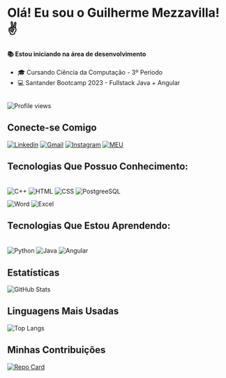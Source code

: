 # Olá! Eu sou o Guilherme Mezzavilla!✌️
#### 📚 Estou iniciando na área de desenvolvimento
- 🎓 Cursando Ciência da Computação - 3º Periodo
- 💻 Santander Bootcamp 2023 - Fullstack Java + Angular

## 

<p align="left"> <img src="https://komarev.com/ghpvc/?username=GuilhermeMezza&color=yellow" alt="Profile views"></p>

## Conecte-se Comigo

[![Linkedin](https://img.shields.io/badge/LinkedIn-0077B5?style=for-the-badge&logo=linkedin&logoColor=white)](https://www.linkedin.com/in/guilherme-mezzavilla-3255b0212/)
[![Gmail](https://img.shields.io/badge/Gmail-D14836?style=for-the-badge&logo=gmail&logoColor=white)](guimezza21@gmail.com)
[![Instagram](https://img.shields.io/badge/Instagram-E4405F?style=for-the-badge&logo=instagram&logoColor=white)](https://instagram.com/guilherme_mezzavilla?igshid=MzNlNGNkZWQ4Mg==)
[![MEU](https://img.shields.io/badge/MEU_PERFIL_NA_DIO-000?style=for-the-badge&)](https://www.dio.me/users/guimezza21)

## Tecnologias Que Possuo Conhecimento:

<div style="display: inline_block; margin-bottom: 10px"><br/>
    <img align="center" alt="C++" src="https://img.shields.io/badge/C%2B%2B-000?style=for-the-badge&logo=c%2B%2B&logoColor=00599C"/>
    <img align="center" alt="HTML" src="https://img.shields.io/badge/HTML5-000?style=for-the-badge&logo=html5"/>
    <img align="center" alt="CSS" src="https://img.shields.io/badge/CSS3-000?style=for-the-badge&logo=css3&logoColor=264CE4"/>
    <img align="center" alt="PostgreeSQL" src="https://img.shields.io/badge/PostgreSQL-000?style=for-the-badge&logo=postgresql&logoColor=white"/>
</div>
<div style="display: inline_block">
    <img align="center" alt="Word" src="https://img.shields.io/badge/Microsoft_Word-000?style=for-the-badge&logo=microsoft-word&logoColor=blue"/>
    <img align="center" alt="Excel" src="https://img.shields.io/badge/Microsoft_Excel-000?style=for-the-badge&logo=microsoft-excel&logoColor=green"/>
</div>

## Tecnologias Que Estou Aprendendo:

<div style="display: inline_block"><br/>
    <img align="center" alt="Python" src="https://img.shields.io/badge/Python-000?style=for-the-badge&logo=python&logoColor=blue"/>
    <img align="center" alt="Java" src="https://img.shields.io/badge/Java-000?style=for-the-badge&logo=openjdk&logoColor=white"/>
    <img align="center" alt="Angular" src="https://img.shields.io/badge/Angular-000?style=for-the-badge&logo=angular&logoColor=DD0031"/>
</div>

## Estatísticas

![GitHub Stats](https://github-readme-stats.vercel.app/api?username=GuilhermeMezza&theme=transparent&bg_color=000&border_color=FFF&show_icons=true&icon_color=30A3DC&title_color=dbfc00&text_color=FFF)

## Linguagens Mais Usadas

![Top Langs](https://github-readme-stats-git-masterrstaa-rickstaa.vercel.app/api/top-langs/?username=GuilhermeMezza&bg_color=000&border_color=white&title_color=dbfc00&text_color=FFF)

## Minhas Contribuições

[![Repo Card](https://github-readme-stats.vercel.app/api/pin/?username=GuilhermeMezza&repo=GuilhermeMezza&bg_color=000&border_color=white&show_icons=true&icon_color=30A3DC&title_color=dbfc00&text_color=FFF)](https://github.com/GuilhermeMezza/GuilhermeMezza)
